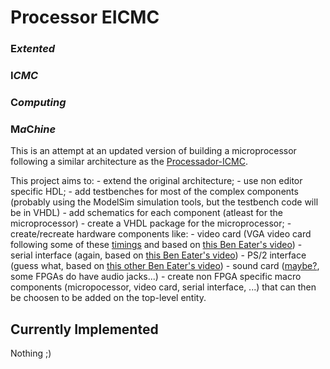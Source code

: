 # Processor EICMC

### E*xtented*
### I*CMC*
### C*omputing*
### M*a*C*hine*

This is an attempt at an updated version of building a microprocessor following a similar architecture as
the [Processador-ICMC](https://github.com/simoesusp/Processador-ICMC).

This project aims to:
    - extend the original architecture;
    - use non editor specific HDL;
    - add testbenches for most of the complex components (probably using the ModelSim simulation tools,
    but the testbench code will be in VHDL)
    - add schematics for each component (atleast for the microprocessor)
    - create a VHDL package for the microprocessor;
    - create/recreate hardware components like:
        - video card (VGA video card following some of these [timings](http://www.tinyvga.com/vga-timing) and based on
        [this Ben Eater's video](https://www.youtube.com/watch?v=AHYNxpqKqwo))
        - serial interface (again, based on [this Ben Eater's video](https://www.youtube.com/watch?v=7aXbh9VUB3U))
        - PS/2 interface (guess what, based on [this other Ben Eater's video](https://www.youtube.com/watch?v=l7rce6IQDWs))
        - sound card ([maybe?](https://en.wikipedia.org/wiki/Sound_card), some FPGAs do have audio jacks...)
    - create non FPGA specific macro components (micropocessor, video card, serial interface, ...) that can then be choosen to be
    added on the top-level entity.

## Currently Implemented

Nothing ;)
